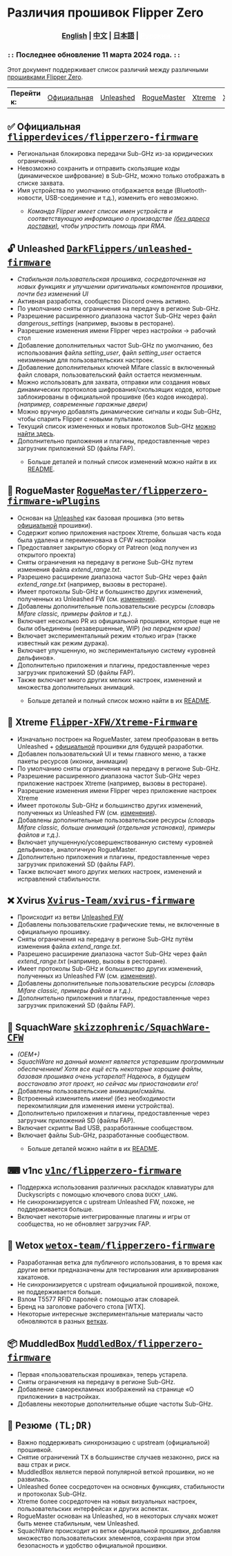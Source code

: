 <h1>Различия прошивок Flipper Zero</h1>
<h3 align="center">
  <a href="Firmwares.md">English</a> | 
  <a href="Firmwares.zh-CN.md">中文</a> | 
  <a href="Firmwares.ja-JP.md">日本語</a> | 
  <a href="Firmwares.ru_RU.md" style="color: #ffffff;">Русский</a>
</h3>
<h3>
    <code>::</code> Последнее обновление 11 марта 2024 года. <code>::</code>
</h3>
<p>
    Этот документ поддерживает список различий между различными <a href="#official">прошивками Flipper Zero</a>.
</p>
<table>
    <tr>
        <td>
            <strong>Перейти к:</strong>
        </td>
        <td><a href="#official">Официальная</a></td>
        <td><a href="#unleashed">Unleashed</a></td>
        <td><a href="#plugins">RogueMaster</a></td>
        <td><a href="#Xtreme">Xtreme</a></td>
        <td><a href="#Dexv">Xvirus</a></td>
        <td><a href="#SquachWare">SquachWare</a></td>
        <td><a href="#v1nc">v1nc</a></td>
        <td><a href="#wetox">Wetox</a></td>
        <td><a href="#muddledbox">MuddledBox</a></td>
        <td><a href="#summary">Резюме (TL;DR)</a></td>
    </tr>
</table>
<h2 id="official">
    ✅ Официальная
    <kbd>
        <a href="https://github.com/flipperdevices/flipperzero-firmware">flipperdevices/flipperzero-firmware</a>
    </kbd>
</h2>
<ul>
    <li>Региональная блокировка передачи Sub-GHz из-за юридических ограничений.</li>
    <li>Невозможно сохранить и отправить скользящие коды (динамическое шифрование) в Sub-GHz, можно только отображать в списке захвата.</li>
    <li>Имя устройства по умолчанию отображается везде (Bluetooth-новости, USB-соединение и т.д.), изменить его невозможно.</li>
    <ul>
        <li><em>Команда Flipper имеет список имен устройств и соответствующую информацию о производстве <a
                    href="https://discord.com/channels/740930220399525928/765282833744265246/971881286543224852">(без
                    адреса доставки)</a>, чтобы упростить помощь при RMA.</em></li>
    </ul>
</ul>
<h2 id="unleashed">
    🔓 Unleashed
    <kbd>
        <a href="https://github.com/DarkFlippers/unleashed-firmware">DarkFlippers/unleashed-firmware</a>
    </kbd>
</h2>
<ul>
    <li><em>Стабильная пользовательская прошивка, сосредоточенная на новых функциях и улучшении оригинальных компонентов прошивки, почти без изменений UI</em></li>
    <li>Активная разработка, сообщество Discord очень активно.</li>
    <li>По умолчанию сняты ограничения на передачу в регионе Sub-GHz.</li>
    <li>Разрешение расширенного диапазона частот Sub-GHz через файл <em>dangerous_settings</em> (например, вызовы в ресторане).</li>
    <li>Разрешение изменения имени Flipper через настройки -> рабочий стол</li>
    <li>Добавление дополнительных частот Sub-GHz по умолчанию, без использования файла <em>setting_user</em>, файл <em>setting_user</em> остается неизменным для пользовательских настроек.</li>
    <li>Добавление дополнительных ключей Mifare classic в включенный файл словаря, пользовательский файл остается неизменным.</li>
    <li>Можно использовать для захвата, отправки или создания новых динамических протоколов шифрования/скользящих кодов, которые заблокированы в официальной прошивке (без кодов инкодера).<em>(например, современные гаражные двери)</em></li>
    <li>Можно вручную добавлять динамические сигналы и коды Sub-GHz, чтобы спарить Flipper с новыми пультами.</li>
    <li>Текущий список измененных и новых протоколов Sub-GHz <a
            href="https://github.com/DarkFlippers/unleashed-firmware#current-modified-and-new-subghz-protocols-list">можно
            найти здесь</a>.</li>
    <li>Дополнительно приложения и плагины, предоставленные через загрузчик приложений SD (файлы FAP).</li>
    <ul>
        <li>Больше деталей и полный список изменений можно найти в их <a
                href="https://github.com/DarkFlippers/unleashed-firmware#readme">README</a>.</li>
    </ul>
</ul>
<h2 id="plugins">
    💫 RogueMaster
    <kbd>
        <a
            href="https://github.com/RogueMaster/flipperzero-firmware-wPlugins">RogueMaster/flipperzero-firmware-wPlugins</a>
    </kbd>
</h2>
<ul>
    <li>Основан на <a href="#unleashed">Unleashed</a> как базовая прошивка (это ветвь <a href="#official">официальной</a> прошивки).</li>
    <li>Содержит копию приложения настроек Xtreme, большая часть кода была удалена и переименована в CFW настройки</li>
    <li>Предоставляет закрытую сборку от Patreon (код получен из открытого проекта)</li>
    <li>Сняты ограничения на передачу в регионе Sub-GHz путем изменения файла <em>extend_range.txt</em>.</li>
    <li>Разрешено расширение диапазона частот Sub-GHz через файл <em>extend_range.txt</em> (например, вызовы в ресторане).</li>
    <li>Имеет протоколы Sub-GHz и большинство других изменений, полученных из Unleashed FW (см. <a href="#unleashed">изменения</a>).</li>
    <li>Добавлены дополнительные пользовательские ресурсы <em>(словарь Mifare classic, примеры файлов и т.д.)</em>.</li>
    <li>Включает несколько PR из официальной прошивки, которые еще не были объединены (незавершенные, WIP) <em>(на переднем крае)</em></li>
    <li>Включает экспериментальный режим «только игра» (также известный как режим дурака).</li>
    <li>Включает улучшенную, но экспериментальную систему «уровней дельфинов».</li>
    <li>Дополнительно приложения и плагины, предоставленные через загрузчик приложений SD (файлы FAP).</li>
    <li>Также включает много других мелких настроек, изменений и множества дополнительных анимаций.</li>
    <ul>
        <li>Больше деталей и полный список можно найти в их <a
                href="https://github.com/RogueMaster/flipperzero-firmware-wPlugins#readme">README</a>.</li>
    </ul>
</ul>
<h2 id="Xtreme">
    💋 Xtreme
    <kbd>
        <a href="https://github.com/Flipper-XFW/Xtreme-Firmware">Flipper-XFW/Xtreme-Firmware</a>
    </kbd>
</h2>
<ul>
    <li>Изначально построен на RogueMaster, затем преобразован в ветвь Unleashed + <a href="#official">официальной</a> прошивки для будущей разработки.</li>
    <li>Добавлен пользовательский UI и темы главного меню, а также пакеты ресурсов (иконки, анимации)</li>
    <li>По умолчанию сняты ограничения на передачу в регионе Sub-GHz.</li>
    <li>Разрешение расширенного диапазона частот Sub-GHz через приложение настроек Xtreme (например, вызовы в ресторане).</li>
    <li>Разрешение изменения имени Flipper через приложение настроек Xtreme</li>
    <li>Имеет протоколы Sub-GHz и большинство других изменений, полученных из Unleashed FW (см. <a href="#unleashed">изменения</a>).</li>
    <li>Добавлены дополнительные пользовательские ресурсы <em>(словарь Mifare classic, больше анимаций (отдельная установка), примеры файлов и т.д.)</em>.</li>
    <li>Включает улучшенную/усовершенствованную систему «уровней дельфинов», аналогичную RogueMaster.</li>
    <li>Дополнительно приложения и плагины, предоставленные через загрузчик приложений SD (файлы FAP).</li>
    <li>Также включает много других мелких настроек, изменений и исправлений стабильности.</li>
</ul>
<h2 id="Dexv">
    ❌ Xvirus
    <kbd>
        <a href="https://github.com/Xvirus-Team/xvirus-firmware">Xvirus-Team/xvirus-firmware</a>
    </kbd>
</h2>
<ul>
    <li>Происходит из ветви <a href="#unleashed">Unleashed FW</a></li>
    <li>Добавлены пользовательские графические темы, не включенные в официальную прошивку.</li>
    <li>Сняты ограничения на передачу в регионе Sub-GHz путём изменения файла <em>extend_range.txt</em>.</li>
    <li>Разрешено расширение диапазона частот Sub-GHz через файл <em>extend_range.txt</em> (например, вызовы в ресторане).</li>
    <li>Имеет протоколы Sub-GHz и большинство других изменений, полученных из Unleashed FW (см. <a href="#unleashed">изменения</a>).</li>
    <li>Добавлены дополнительные пользовательские ресурсы <em>(словарь Mifare classic, примеры файлов и т.д.)</em>.</li>
    <li>Дополнительно приложения и плагины, предоставленные через загрузчик приложений SD (файлы FAP).</li>
</ul>
<h2 id="SquachWare">
    🌲 SquachWare
    <kbd>
        <a href="https://github.com/skizzophrenic/SquachWare-CFW">skizzophrenic/SquachWare-CFW</a>
    </kbd>
</h2>
<ul>
    <li><em>(OEM+)</em></li>
    <li><em>SquachWare на данный момент является устаревшим программным обеспечением! Хотя все ещё есть некоторые хорошие файлы, базовая прошивка очень устарела!! Надеюсь, в будущем восстановлю этот проект, но сейчас мы приостановили его!</em></li>
    <li>Добавлены пользовательские анимации/смайлы.</li>
    <li>Встроенный изменитель имени! (без необходимости перекомпиляции для изменения имени устройства).</li>
    <li>Дополнительно приложения и плагины, предоставленные через загрузчик приложений SD (файлы FAP).</li>
    <li>Включает скрипты Bad USB, разработанные сообществом.</li>
    <li>Включает файлы Sub-GHz, разработанные сообществом.</li>
    <ul>
        <li>Больше деталей можно найти в их <a
                href="https://github.com/skizzophrenic/SquachWare-CFW">README</a>.</li>
    </ul>
</ul>
<h2 id="v1nc">
    ⌨ v1nc
    <kbd>
        <a href="https://github.com/v1nc/flipperzero-firmware">v1nc/flipperzero-firmware</a>
    </kbd>
</h2>
<ul>
    <li>Поддержка использования различных раскладок клавиатуры для Duckyscripts с помощью ключевого слова <code>DUCKY_LANG</code>.</li>
    <li>Не синхронизируется с upstream Unleashed FW, похоже, не поддерживается больше.</li>
    <li>Включает некоторые интегрированные плагины и игры от сообщества, но не обновляет загрузчик FAP.</li>
</ul>
<h2 id="wetox">
    🎩 Wetox
    <kbd>
        <a href="https://github.com/wetox-team/flipperzero-firmware">wetox-team/flipperzero-firmware</a>
    </kbd>
</h2>
<ul>
    <li>Разработанная ветка для публичного использования, в то время как другие ветки предназначены для тестирования или архивирования хакатонов.</li>
    <li>Не синхронизируется с upstream официальной прошивкой, похоже, не поддерживается больше.</li>
    <li>Взлом T5577 RFID паролей с помощью атак словарей.</li>
    <li>Бренд на заголовке рабочего стола [WTX].</li>
    <li>Некоторые интересные экспериментальные материалы часто обновляются в разных <a
            href="https://github.com/wetox-team/flipperzero-firmware/branches">ветках</a>.</li>
</ul>
<h2 id="muddledbox">
    📦 MuddledBox
    <kbd>
        <a href="https://github.com/MuddledBox/flipperzero-firmware">MuddledBox/flipperzero-firmware</a>
    </kbd>
</h2>
<ul>
    <li>Первая «пользовательская прошивка», теперь устарела.</li>
    <li>Сняты ограничения на передачу в регионе Sub-GHz.</li>
    <li>Добавление саморекламных изображений на странице «О приложении» в настройках.</li>
    <li>Добавлены некоторые дополнительные общие частоты Sub-GHz.</li>
</ul>
<h2 id="summary">
    📝 Резюме
    <kbd>(TL;DR)</kbd>
</h2>
<ul>
    <li>Важно поддерживать синхронизацию с upstream (официальной) прошивкой.</li>
    <li>Снятие ограничений TX в большинстве случаев незаконно, риск на ваш страх и риск.</li>
    <li>MuddledBox является первой популярной веткой прошивки, но не развилась.</li>
    <li>Unleashed более сосредоточен на основных функциях, стабильности и протоколах Sub-GHz.</li>
    <li>Xtreme более сосредоточен на новых визуальных настроек, пользовательских интерфейсах и других аспектах.</li>
    <li>RogueMaster основан на Unleashed, но в некоторых случаях может быть менее стабильным, чем Unleashed.</li>
    <li>SquachWare происходит из ветки официальной прошивки, добавляя множество пользовательских элементов, сохраняя при этом безопасность и удобство официальной прошивки.</li>
</ul>


